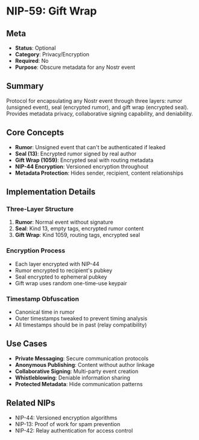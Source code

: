 # NIP-59: Gift Wrap

## Meta
- **Status**: Optional
- **Category**: Privacy/Encryption
- **Required**: No
- **Purpose**: Obscure metadata for any Nostr event

## Summary
Protocol for encapsulating any Nostr event through three layers: rumor (unsigned event), seal (encrypted rumor), and gift wrap (encrypted seal). Provides metadata privacy, collaborative signing capability, and deniability.

## Core Concepts
- **Rumor**: Unsigned event that can't be authenticated if leaked
- **Seal (13)**: Encrypted rumor signed by real author
- **Gift Wrap (1059)**: Encrypted seal with routing metadata
- **NIP-44 Encryption**: Versioned encryption throughout
- **Metadata Protection**: Hides sender, recipient, content relationships

## Implementation Details
### Three-Layer Structure
1. **Rumor**: Normal event without signature
2. **Seal**: Kind 13, empty tags, encrypted rumor content
3. **Gift Wrap**: Kind 1059, routing tags, encrypted seal

### Encryption Process
- Each layer encrypted with NIP-44
- Rumor encrypted to recipient's pubkey
- Seal encrypted to ephemeral pubkey
- Gift wrap uses random one-time-use keypair

### Timestamp Obfuscation
- Canonical time in rumor
- Outer timestamps tweaked to prevent timing analysis
- All timestamps should be in past (relay compatibility)

## Use Cases
- **Private Messaging**: Secure communication protocols
- **Anonymous Publishing**: Content without author linkage
- **Collaborative Signing**: Multi-party event creation
- **Whistleblowing**: Deniable information sharing
- **Protected Metadata**: Hide communication patterns

## Related NIPs
- NIP-44: Versioned encryption algorithms
- NIP-13: Proof of work for spam prevention
- NIP-42: Relay authentication for access control 